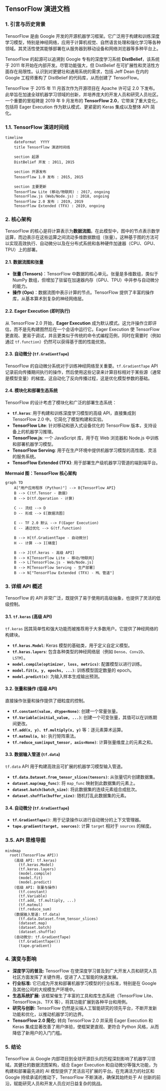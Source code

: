 ## TensorFlow 演进文档

### 1. 引言与历史背景

TensorFlow 是由 Google 开发的开源机器学习框架。它广泛用于构建和训练深度学习模型，特别是神经网络，应用于计算机视觉、自然语言处理和强化学习等各种领域。其灵活性使其能够部署在从服务器到移动设备和网络浏览器等多种平台上。

TensorFlow 的起源可以追溯到 Google 专有的深度学习系统 **DistBelief**，该系统于 2011 年开始在内部开发。尽管功能强大，但 DistBelief 在可扩展性和灵活性方面存在局限性。认识到对更健壮和通用系统的需求，包括 Jeff Dean 在内的 Google 工程师重构了 DistBelief 的代码库，从而创建了 TensorFlow。

TensorFlow 于 2015 年 11 月首次作为开源项目在 Apache 许可证 2.0 下发布。此举旨在加速全球机器学习领域的创新，并培养庞大的开发人员和研究人员社区。一个重要的里程碑是 2019 年 9 月发布的 **TensorFlow 2.0**，它带来了重大变化，包括将 Eager Execution 作为默认模式、更紧密的 Keras 集成以及整体 API 简化。

### 1.1. TensorFlow 演进时间线

```mermaid
timeline
    dateFormat  YYYY
    title TensorFlow 演进时间线

    section 起源
    DistBelief 开发 : 2011, 2015

    section 开源发布
    TensorFlow 1.0 发布 : 2015, 2015

    section 主要更新
    TensorFlow Lite (移动/物联网) : 2017, ongoing
    TensorFlow.js (Web/Node.js) : 2018, ongoing
    TensorFlow 2.0 发布 : 2019, 2019
    TensorFlow Extended (TFX) : 2019, ongoing
```

### 2. 核心架构

TensorFlow 的核心是将计算表示为**数据流图**。在此模型中，图中的节点表示数学运算，而边表示在这些运算之间流动多维数据数组（张量）。这种基于图的方法可以实现高效执行、自动微分以及在分布式系统和各种硬件加速器（CPU、GPU、TPU）上的部署。

#### 2.1. 数据流图和张量

*   **张量 (Tensors)**：TensorFlow 中数据的核心单元。张量是多维数组，类似于 NumPy 数组，但增加了驻留在加速器内存（GPU、TPU）中并参与自动微分的能力。
*   **操作 (Ops)**：数据流图中表示计算的节点。TensorFlow 提供了丰富的操作库，从基本算术到复杂的神经网络层。

#### 2.2. Eager Execution (即时执行)

从 TensorFlow 2.0 开始，**Eager Execution** 成为默认模式。这允许操作立即评估，而不是先构建图然后在一个会话中运行它。Eager Execution 使 TensorFlow 更直观、更易于调试，并且更类似于传统的命令式编程范例，同时在需要时（例如通过 `tf.function`）仍然可以获得基于图的性能优势。

#### 2.3. 自动微分 (`tf.GradientTape`)

TensorFlow 的自动微分系统对于训练神经网络至关重要。`tf.GradientTape` API 记录前向传播期间执行的操作，然后使用这些记录来计算目标相对于某些源（通常是模型变量）的梯度。这自动化了反向传播过程，这是优化模型参数的基础。

#### 2.4. 模块化和部署生态系统

TensorFlow 的设计考虑了模块化和广泛的部署生态系统：

*   **`tf.keras`**: 用于构建和训练深度学习模型的高级 API，直接集成到 TensorFlow 2.0 中。它简化了模型构建和实验。
*   **TensorFlow Lite**: 针对移动和嵌入式设备优化的 TensorFlow 版本，支持设备上的机器学习推理。
*   **TensorFlow.js**: 一个 JavaScript 库，用于在 Web 浏览器和 Node.js 中训练和部署机器学习模型。
*   **TensorFlow Serving**: 用于在生产环境中提供机器学习模型的高性能、灵活的服务系统。
*   **TensorFlow Extended (TFX)**: 用于部署生产级机器学习管道的端到端平台。

**Mermaid 图：TensorFlow 核心架构**

```mermaid
graph TD
    A["用户应用程序 (Python)"] --> B{TensorFlow API}
    B --> C(tf.Tensor - 数据)
    B --> D(tf.Operation - 计算)
    
    C -- 流经 --> D
    D -- 形成 --> E[数据流图]
    
    E -- TF 2.0 默认 --> F(Eager Execution)
    E -- 通过优化 --> G(tf.function)
    
    B --> H[tf.GradientTape - 自动微分]
    H -- 计算 --> I[梯度]
    
    B --> J[tf.keras - 高级 API]
    B --> K[TensorFlow Lite - 移动/物联网]
    B --> L[TensorFlow.js - Web/Node.js]
    B --> M[TensorFlow Serving - 生产部署]
    B --> N["TensorFlow Extended (TFX) - ML 管道"]
```

### 3. 详细 API 概述

TensorFlow 的 API 非常广泛，既提供了易于使用的高级抽象，也提供了灵活的低级控制。

#### 3.1. `tf.keras` (高级 API)

`tf.keras` 因其简单性和强大功能而被推荐用于大多数用户。它提供了神经网络的构建块。

*   **`tf.keras.Model`**: Keras 模型的基础类，用于定义自定义模型。
*   **`tf.keras.layers`**: 包含各种类型的神经网络层（例如 `Dense`、`Conv2D`、`LSTM`）。
*   **`model.compile(optimizer, loss, metrics)`**: 配置模型以进行训练。
*   **`model.fit(x, y, epochs, ...)`**: 训练模型固定数量的 epoch。
*   **`model.predict(x)`**: 为输入样本生成输出预测。

#### 3.2. 张量和操作 (低级 API)

直接操作张量和操作提供了细粒度的控制。

*   **`tf.constant(value, dtype=None)`**: 创建一个常量张量。
*   **`tf.Variable(initial_value, ...)`**: 创建一个可变张量，其值可以在训练期间更改。
*   **`tf.add(x, y)`**、**`tf.multiply(x, y)`** 等：逐元素算术运算。
*   **`tf.matmul(a, b)`**: 执行矩阵乘法。
*   **`tf.reduce_sum(input_tensor, axis=None)`**: 计算张量维度上的元素之和。

#### 3.3. 数据输入管道 (`tf.data`)

`tf.data` API 用于构建高效且可扩展的机器学习模型输入管道。

*   **`tf.data.Dataset.from_tensor_slices(tensors)`**: 从张量切片创建数据集。
*   **`dataset.map(map_func)`**: 将 `map_func` 映射到此数据集的元素上。
*   **`dataset.batch(batch_size)`**: 将此数据集的连续元素组合成批次。
*   **`dataset.shuffle(buffer_size)`**: 随机打乱此数据集的元素。

#### 3.4. 自动微分 (`tf.GradientTape`)

*   **`tf.GradientTape()`**: 用于记录操作以进行自动微分的上下文管理器。
*   **`tape.gradient(target, sources)`**: 计算 `target` 相对于 `sources` 的梯度。

### 3.5. API 思维导图

```mermaid
mindmap
  root((TensorFlow API))
    (高级 API: tf.keras)
      (tf.keras.Model)
      (tf.keras.layers)
      (model.compile)
      (model.fit)
      (model.predict)
    (低级 API: 张量与操作)
      (tf.constant)
      (tf.Variable)
      (tf.add, tf.multiply, ...)
      (tf.matmul)
      (tf.reduce_sum)
    (数据输入管道: tf.data)
      (tf.data.Dataset.from_tensor_slices)
      (dataset.map)
      (dataset.batch)
      (dataset.shuffle)
    (自动微分: tf.GradientTape)
      (tf.GradientTape())
      (tape.gradient)
```

### 4. 演变与影响

*   **深度学习的普及:** TensorFlow 在使深度学习普及到广大开发人员和研究人员社区方面发挥了关键作用，促进了人工智能的快速发展。
*   **行业标准:** 它已成为开发和部署机器学习模型的行业标准，特别是在 Google 及其他公司的大规模生产环境中。
*   **生态系统扩展:** 该框架催生了丰富的工具和库生态系统（TensorFlow Lite、TensorFlow.js、TFX 等），将其功能扩展到各种平台和用例。
*   **研究与创新:** TensorFlow 仍然是尖端人工智能研究的领先平台，不断开发新功能和优化，以推动机器学习的边界。
*   **TensorFlow 2.0 简化:** 转向 TensorFlow 2.0 并采用 Eager Execution 和 Keras 集成显著改善了用户体验，使框架更直观、更符合 Python 风格，从而降低了新用户的入门门槛。

### 5. 结论

TensorFlow 从 Google 内部项目到全球开源巨头的历程深刻影响了机器学习领域。其健壮的数据流图架构，结合 Eager Execution 和自动微分等强大功能，为构建和部署最先进的 AI 模型提供了灵活且可扩展的平台。在充满活力的社区和 Google 持续承诺的推动下，TensorFlow 不断演进，确保其始终处于 AI 创新的前沿，赋能研究人员和开发人员应对日益复杂的挑战。
